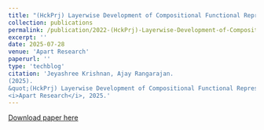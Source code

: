 ```yaml
---
title: "(HckPrj) Layerwise Development of Compositional Functional Representations Across Architectures"
collection: publications
permalink: /publication/2022-(HckPrj)-Layerwise-Development-of-Compositional-Functional-Representations-Across-Architectures
excerpt: ''
date: 2025-07-28
venue: 'Apart Research'
paperurl: ''
type: 'techblog'
citation: 'Jeyashree Krishnan, Ajay Rangarajan.
(2025).
&quot;(HckPrj) Layerwise Development of Compositional Functional Representations Across Architectures.&quot;
<i>Apart Research</i>, 2025.'
---
```



[Download paper here](https://apartresearch.com)